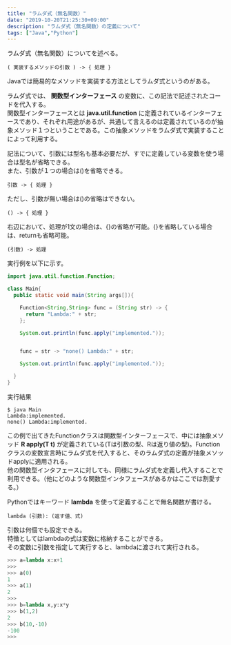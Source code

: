 ```yaml
---
title: "ラムダ式（無名関数）"
date: "2019-10-20T21:25:30+09:00"
description: "ラムダ式（無名関数）の定義について"
tags: ["Java","Python"]
---
```


ラムダ式（無名関数）についてを述べる。

<div class="note_content_by_programming_language" id="note_content_Java">

`( 実装するメソッドの引数 ) -> { 処理 }`  

Javaでは簡易的なメソッドを実装する方法としてラムダ式というのがある。  

ラムダ式では、 **関数型インターフェース** の変数に、この記法で記述されたコードを代入する。  
関数型インターフェースとは **java.util.function** に定義されているインターフェースであり、それぞれ用途があるが、共通して言えるのは定義されているのが抽象メソッド１つということである。この抽象メソッドをラムダ式で実装することによって利用する。  

記法について、引数には型名も基本必要だが、すでに定義している変数を使う場合は型名が省略できる。  
また、引数が１つの場合は()を省略できる。  


`引数 -> { 処理 }`  


ただし、引数が無い場合は()の省略はできない。   

` () -> { 処理 } `  

右辺において、処理が1文の場合は、{}の省略が可能。{}を省略している場合は、returnも省略可能。  

` (引数) -> 処理 `  

実行例を以下に示す。  

```java
import java.util.function.Function;

class Main{
  public static void main(String args[]){

    Function<String,String> func = (String str) -> {
      return "Lambda:" + str;
    };

    System.out.println(func.apply("implemented."));


    func = str -> "none() Lambda:" + str;

    System.out.println(func.apply("implemented."));

  }
}
```

実行結果

```
$ java Main
Lambda:implemented.
none() Lambda:implemented.
```

この例で出てきたFunctionクラスは関数型インターフェースで、中には抽象メソッド **R apply(T t)** が定義されている(Tは引数の型、Rは返り値の型)。Functionクラスの変数宣言時にラムダ式を代入すると、そのラムダ式の定義が抽象メソッドapplyに適用される。  
他の関数型インタフェースに対しても、同様にラムダ式を定義し代入することで利用できる。（他にどのような関数型インタフェースがあるかはここでは割愛する。）

</div>
<div class="note_content_by_programming_language" id="note_content_Python">

Pythonではキーワード **lambda** を使って定義することで無名関数が書ける。  

`lambda (引数): (返す値、式)`  

引数は何個でも設定できる。  
特徴としてはlambdaの式は変数に格納することができる。  
その変数に引数を指定して実行すると、lambdaに渡されて実行される。  

```python
>>> a=lambda x:x+1
>>> 
>>> a(0)
1
>>> a(1)
2
>>> 
>>> b=lambda x,y:x*y
>>> b(1,2)
2
>>> b(10,-10)
-100
>>> 
```

</div>


